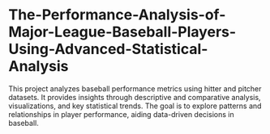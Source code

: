 # The-Performance-Analysis-of-Major-League-Baseball-Players-Using-Advanced-Statistical-Analysis
This project analyzes baseball performance metrics using hitter and pitcher datasets. It provides insights through descriptive and comparative analysis, visualizations, and key statistical trends. The goal is to explore patterns and relationships in player performance, aiding data-driven decisions in baseball.
